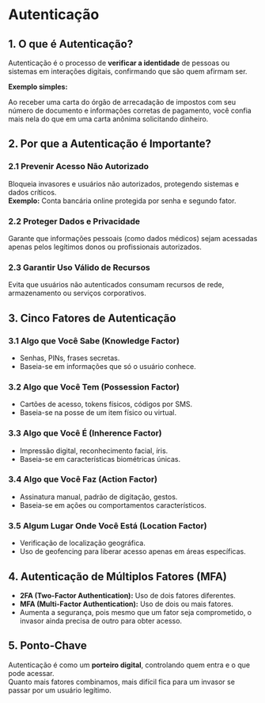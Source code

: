# Autenticação

## 1. O que é Autenticação?
Autenticação é o processo de **verificar a identidade** de pessoas ou sistemas em interações digitais, confirmando que são quem afirmam ser.

**Exemplo simples:**  

Ao receber uma carta do órgão de arrecadação de impostos com seu número de documento e informações corretas de pagamento, você confia mais nela do que em uma carta anônima solicitando dinheiro.


## 2. Por que a Autenticação é Importante?

### 2.1 Prevenir Acesso Não Autorizado

Bloqueia invasores e usuários não autorizados, protegendo sistemas e dados críticos.  
**Exemplo:** Conta bancária online protegida por senha e segundo fator.

### 2.2 Proteger Dados e Privacidade

Garante que informações pessoais (como dados médicos) sejam acessadas apenas pelos legítimos donos ou profissionais autorizados.

### 2.3 Garantir Uso Válido de Recursos

Evita que usuários não autenticados consumam recursos de rede, armazenamento ou serviços corporativos.


## 3. Cinco Fatores de Autenticação

### 3.1 Algo que Você Sabe (Knowledge Factor)

- Senhas, PINs, frases secretas.
- Baseia-se em informações que só o usuário conhece.

### 3.2 Algo que Você Tem (Possession Factor)

- Cartões de acesso, tokens físicos, códigos por SMS.
- Baseia-se na posse de um item físico ou virtual.

### 3.3 Algo que Você É (Inherence Factor)

- Impressão digital, reconhecimento facial, íris.
- Baseia-se em características biométricas únicas.

### 3.4 Algo que Você Faz (Action Factor)

- Assinatura manual, padrão de digitação, gestos.
- Baseia-se em ações ou comportamentos característicos.

### 3.5 Algum Lugar Onde Você Está (Location Factor)

- Verificação de localização geográfica.
- Uso de geofencing para liberar acesso apenas em áreas específicas.



## 4. Autenticação de Múltiplos Fatores (MFA)

- **2FA (Two-Factor Authentication):** Uso de dois fatores diferentes.
- **MFA (Multi-Factor Authentication):** Uso de dois ou mais fatores.
- Aumenta a segurança, pois mesmo que um fator seja comprometido, o invasor ainda precisa de outro para obter acesso.



## 5. Ponto-Chave
Autenticação é como um **porteiro digital**, controlando quem entra e o que pode acessar.  
Quanto mais fatores combinamos, mais difícil fica para um invasor se passar por um usuário legítimo.
